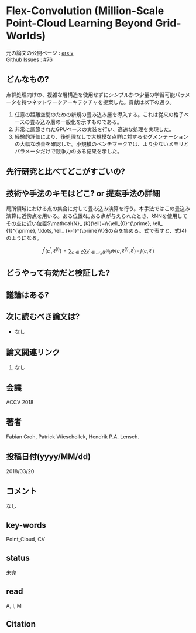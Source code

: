 # Flex-Convolution (Million-Scale Point-Cloud Learning Beyond Grid-Worlds)

元の論文の公開ページ : [arxiv](https://arxiv.org/abs/1803.07289)  
Github Issues : [#76](https://github.com/Obarads/obarads.github.io/issues/76)

## どんなもの?
点群処理向けの、複雑な層構造を使用せずにシンプルかつ少量の学習可能パラメータを持つネットワークアーキテクチャを提案した。貢献は以下の通り。

1. 任意の距離空間のための新規の畳み込み層を導入する。これは従来の格子ベースの畳み込み層の一般化を示すものである。
2. 非常に調節されたGPUベースの実装を行い、高速な処理を実現した。
3. 経験的評価により、後処理なしで大規模な点群に対するセグメンテーションの大幅な改善を確認した。小規模のベンチマークでは、より少ないメモリとパラメータだけで競争力のある結果を示した。

## 先行研究と比べてどこがすごいの?

## 技術や手法のキモはどこ? or 提案手法の詳細
局所領域における点の集合に対して畳み込み演算を行う。本手法ではこの畳込み演算に近傍点を用いる。ある位置$\ell$にある点が与えられたとき、$k$NNを使用してその点に近い位置$\mathcal{N}_ {k}(\ell)=\\{\ell_{0}^{\prime}, \ell_ {1}^{\prime}, \ldots, \ell_ {k-1}^{\prime}\\}$の点を集める。式で表すと、式(4)のようになる。

$$
f^{\prime}\left(c^{\prime}, \ell^{(i)}\right)=\sum_{c \in C} \sum_{\ell^{\prime} \in \mathcal{N}_{k}\left(\ell^{(i)}\right)} \tilde{w}\left(c, \ell^{(i)}, \ell^{\prime}\right) \cdot f\left(c, \ell^{\prime}\right) \tag{4}
$$



## どうやって有効だと検証した?

## 議論はある?

## 次に読むべき論文は?
- なし

## 論文関連リンク
1. なし

## 会議
ACCV 2018

## 著者
Fabian Groh, Patrick Wieschollek, Hendrik P.A. Lensch.

## 投稿日付(yyyy/MM/dd)
2018/03/20

## コメント
なし

## key-words
Point_Cloud, CV

## status
未完

## read
A, I, M

## Citation
